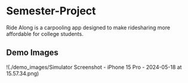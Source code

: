 # Semester-Project

Ride Along is a carpooling app designed to make ridesharing more affordable for college students.

## Demo Images

!(./demo_images/Simulator Screenshot - iPhone 15 Pro - 2024-05-18 at 15.57.34.png)
